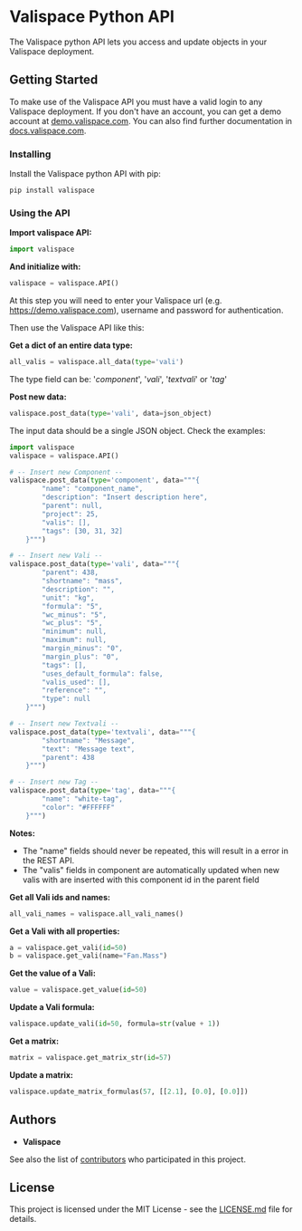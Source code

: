 # Valispace Python API

The Valispace python API lets you access and update objects in your Valispace deployment.

## Getting Started

To make use of the Valispace API you must have a valid login to any Valispace deployment. If you don't have an account, you can get a demo account at [demo.valispace.com](https://demo.valispace.com). You can also find further documentation in [docs.valispace.com](http://www.valispace.com/docs/).

### Installing

Install the Valispace python API with pip:

```
pip install valispace
```

### Using the API

**Import valispace API:**

```python
import valispace
```

**And initialize with:**

```python
valispace = valispace.API()
```

At this step you will need to enter your Valispace url (e.g. https://demo.valispace.com), username and password for authentication.

Then use the Valispace API like this:

**Get a dict of an entire data type:**

```python
all_valis = valispace.all_data(type='vali')
```

The type field can be: '*component*', '*vali*', '*textvali*' or '*tag*'

**Post new data:**

```python
valispace.post_data(type='vali', data=json_object)
```

The input data should be a single JSON object. Check the examples:
```python
import valispace
valispace = valispace.API()

# -- Insert new Component --
valispace.post_data(type='component', data="""{
        "name": "component_name",
        "description": "Insert description here",
        "parent": null,
        "project": 25,
        "valis": [],
        "tags": [30, 31, 32]
    }""")

# -- Insert new Vali --
valispace.post_data(type='vali', data="""{
        "parent": 438,
        "shortname": "mass",
        "description": "",
        "unit": "kg",
        "formula": "5",
        "wc_minus": "5",
        "wc_plus": "5",
        "minimum": null,
        "maximum": null,
        "margin_minus": "0",
        "margin_plus": "0",
        "tags": [],
        "uses_default_formula": false,
        "valis_used": [],
        "reference": "",
        "type": null
    }""")

# -- Insert new Textvali --
valispace.post_data(type='textvali', data="""{
        "shortname": "Message",
        "text": "Message text",
        "parent": 438
    }""")

# -- Insert new Tag --
valispace.post_data(type='tag', data="""{
        "name": "white-tag",
        "color": "#FFFFFF"
    }""")
```
**Notes:**
- The "name" fields should never be repeated, this will result in a error in the REST API.
- The "valis" fields in component are automatically updated when new valis with are inserted with this component id in the parent field

**Get all Vali ids and names:**
```python
all_vali_names = valispace.all_vali_names()
```

**Get a Vali with all properties:**

```python
a = valispace.get_vali(id=50)
b = valispace.get_vali(name="Fan.Mass")
```

**Get the value of a Vali:**

```python
value = valispace.get_value(id=50)
```

**Update a Vali formula:**

```python
valispace.update_vali(id=50, formula=str(value + 1))
```

**Get a matrix:**

```python
matrix = valispace.get_matrix_str(id=57)
```

**Update a matrix:**

```python
valispace.update_matrix_formulas(57, [[2.1], [0.0], [0.0]])
```

<!-- ## Contributing

Please read [CONTRIBUTING.md](https://gist.github.com/PurpleBooth/b24679402957c63ec426) for details on our code of conduct, and the process for submitting pull requests to us. -->

## Authors

* **Valispace**

See also the list of [contributors](https://github.com/your/project/contributors) who participated in this project.

## License

This project is licensed under the MIT License - see the [LICENSE.md](LICENSE.md) file for details.

<!-- ## Acknowledgments

* Hat tip to anyone who's code was used
* Inspiration
* etc -->
